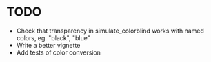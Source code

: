 TODO
=====

- Check that transparency in simulate_colorblind works with named colors, eg. "black", "blue"
- Write a better vignette
- Add tests of color conversion
